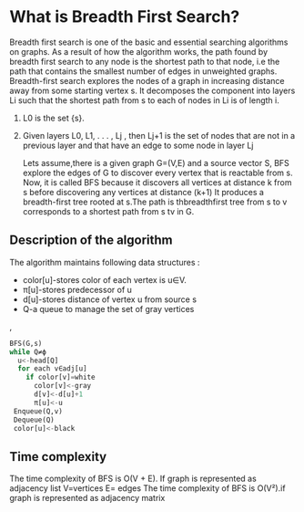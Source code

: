 # What is Breadth First Search?

Breadth first search is one of the basic and essential searching
algorithms on graphs.
As a result of how the algorithm works, the path found by breadth
first search to any node is the shortest path to that node, i.e the
path that contains the smallest number of edges in unweighted graphs.
Breadth-first search explores the nodes of a graph in increasing
distance away from some starting vertex s.
It decomposes the component into layers Li such that the shortest path
from s to each of nodes in Li is of length i.

1. L0 is the set {s}.
2. Given layers L0, L1, . . . , Lj
   , then Lj+1 is the set of nodes that
   are not in a previous layer and that have an edge to some
   node in layer Lj

   Lets assume,there is a given graph G=(V,E) and a source vector S, BFS
   explore the edges of G to discover every vertex that is reactable from
   s.
   Now, it is called BFS because it discovers all vertices at distance k
   from s before discovering any vertices at distance (k+1)
   It produces a breadth-first tree rooted at s.The path is thbreadthfirst tree from s to v corresponds to a shortest path from s tv in
   G.

## Description of the algorithm

The algorithm maintains following data structures :

- color[u]-stores color of each vertex is u∈V.
- π[u]-stores predecessor of u
- d[u]-stores distance of vertex u from source s
- Q-a queue to manage the set of gray vertices

,

```python
BFS(G,s)
while Q≠ϕ
  u<-head[Q]
  for each v∈adj[u]
    if color[v]=white
      color[v]<-gray
      d[v]<-d[u]+1
      π[u]<-u
 Enqueue(Q,v)
 Dequeue(Q)
 color[u]<-black
```

## Time complexity

The time complexity of BFS is O(V + E).
If graph is represented as adjacency list
V=vertices
E= edges
The time complexity of BFS is O(V²).if graph is represented as
adjacency matrix
